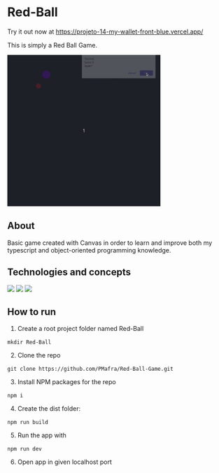 # Red-Ball

Try it out now at https://projeto-14-my-wallet-front-blue.vercel.app/ <br>

This is simply a Red Ball Game.

<img width="350px" heigth="350px" src="./public/red-ball-game.gif" />

## About

Basic game created with Canvas in order to learn and improve both my typescript and object-oriented programming knowledge.

## Technologies and concepts
<p>
  <img src="https://img.shields.io/badge/-JS_Vanilla-purple?style=for-the-badge" />
  <img src="https://img.shields.io/badge/-Typescript-purple?style=for-the-badge" />
  <img src="https://img.shields.io/badge/-Object_oriented_programming-purple?style=for-the-badge" />
</p>

## How to run

1. Create a root project folder named Red-Ball
```
mkdir Red-Ball
```
2. Clone the repo
```
git clone https://github.com/PMafra/Red-Ball-Game.git
```
3. Install NPM packages for the repo
```
npm i
```
4. Create the dist folder:
```
npm run build
```
5. Run the app with
```
npm run dev
```
6. Open app in given localhost port

